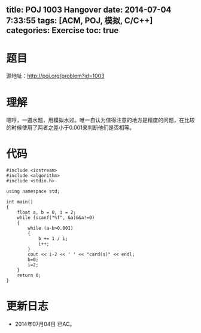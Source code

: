 ﻿title: POJ 1003 Hangover
date: 2014-07-04 7:33:55
tags: [ACM, POJ, 模拟, C/C++]
categories: Exercise
toc: true
---
# 题目
源地址：http://poj.org/problem?id=1003

# 理解
嗯哼，一道水题，用模拟水过。唯一自认为值得注意的地方是精度的问题，在比较的时候使用了两者之差小于0.001来判断他们是否相等。

<!-- more -->

# 代码
```
#include <iostream>
#include <algorithm>
#include <stdio.h>

using namespace std;

int main()
{
    float a, b = 0, i = 2;
    while (scanf("%f", &a)&&a!=0)
    {
        while (a-b>0.001)
        {
            b += 1 / i;
            i++;
        }
        cout << i-2 << ' ' << "card(s)" << endl;
        b=0;
        i=2;
    }
    return 0;
}
```

# 更新日志
- 2014年07月04日  已AC。